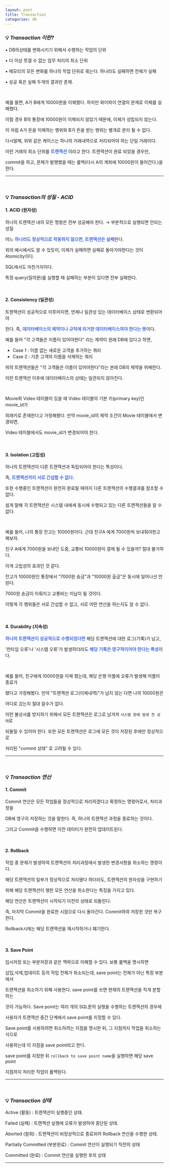 ```yaml
---
layout: post
title: Transaction
categories: db
---
```


### 💡 ***Transaction 이란?***

▪ DB의상태를 변화시키기 위해서 수행하는 작업의 단위

▪ 더 이상 쪼갤 수 없는 업무 처리의 최소 단위

▪ 메모리의 모든 변화를 하나의 작업 단위로 묶는다. 하나라도 실패하면 전체가 실패

▪ 성공 혹은 실패 두개의 결과만 존재.

<br>

예를 들면, A가 B에게 10000원을 이체했다. 하지만 와이파이 연결의 문제로 이체를 실패했다.

이럴 경우 B의 통장에 10000원이 이체되지 않았기 때문에, 이체가 성립되지 않는다.

이 처럼 A가 돈을 이체하는 행위와 B가 돈을 받는 행위는 별개로 분리 될 수 없다.

다시말해, 위와 같은 케이스는 하나의 거래내역으로 처리되어야 하는 단일 거래이다.

이런 거래의 최소 단위를  <span style="color:#4169E1">**트랜잭션**</span> 이라고 한다. 트랜잭션이 완료 되었을 경우만, 

commit을 하고, 문제가 발행했을 때는 롤백(다시 A의 계좌에 10000원이 들어간다.)을 한다.

---

<br>

### 💡 ***Transaction의 성질 - ACID***

#### 1. ACID (원자성)

하나의 트렌잭션 내의 모든 명령은 전부 성공해야 한다. → 부분적으로 실행되면 안되는 성질

어느 <span style="color:#4169E1">**하나라도 정상적으로 작동하지 않으면, 트랜잭션은 실패**</span>한다. 

위의 예시에서도 알 수 있듯이, 이체가 실패하면 실패로 돌아가야한다는 것이 Atomicity이다. 

SQL에서도 마찬가지이다. 

특정 query(질의문)를 실행할 때 실패하는 부분이 있다면 전부 실패한다.

<br>

#### 2. Consistency (일관성)

트랜잭션이 성공적으로 이루어지면, 언제나 일관성 있는 데이터베이스 상태로 변환되어야 

한다. 즉, <span style="color:#4169E1">**데이터베이스의 제약이나 규칙에 의거한 데이터베이스여야 한다는 뜻**</span>이다.

예를 들어 "각 고객들은 이름이 있어야한다" 라는 제약이 원래 DB에 있다고 하면,

- Case 1 : 이름 없는 새로운 고객을 추가하는 쿼리
- Case 2 : 기존 고객의 이름을 삭제하는 쿼리 

위의 트랜잭션들은 "각 고객들은 이름이 있어야한다"라는 본래 DB의 제약을 위배한다.

이런 트랜잭션 이후에 데이터베이스의 상태는 일관되지 않아진다. 

<br>

Movie와 Video 테이블이 있을 때 Video 테이블의 기본 키(primary key)인 movie_id가 

외래키로 존재한다고 가정해봤다. 만약 movie_id의 제약 조건이 Movie 테이블에서 변경되면, 

Video 테이블에서도 movie_id가 변경되어야 한다.

<br>

#### 3. Isolation (고립성)

하나의 트렌잭션이 다른 트랜잭션과 독립되어야 한다는 특성이다. 

즉, <span style="color:#4169E1">**트랜잭션끼리 서로 간섭할 수 없다.**</span> 

또한 수행중인 트랜잭션이 완전히 완료될 때까지 다른 트랜잭션의 수행결과를 참조할 수 없다.

쉽게 말해 각 트랜잭션은 시스템 내에세 동시에 수행되고 있는 다른 트랜잭션들을 알 수 없다.

<br>

예를 들어, 나의 통장 잔고는 10000원이다. 근데 친구A 에게 7000원씩 보내줘야한고 해보자.

친구 A에게 7000원을 보내던 도중, 교통비 10000원이 결제 될 수 있을까? 절대 불가하다. 

이게 고립성의 효과인 것 같다. 

잔고가 10000원인 통장에서 "7000원 송금"과 "10000원 출금"은 동시에 일어나선 안된다.

7000원 송금이 이뤄지고 교통비는 미납이 될 것이다.

이렇게 각 행위들은 서로 간섭할 수 없고, 서로 어떤 연산을 하는지도 알 수 없다.

<br>

#### 4. Durability (지속성)

<span style="color:#4169E1">**하나의 트랜잭션이 성공적으로 수행되었다면**</span> 해당 트랜잭션에 대한 로그(기록)가 남고,

'런타임 오류'나 '시스템 오류'가 발생하더라도 <span style="color:#4169E1">**해당 기록은 영구적이어야 한다는 특성**</span>이다.

<br>

예를 들어, 친구에게 10000원을 이체 했는데, 해당 은행 어플에 오류가 발생해 어플이 종료가 

됐다고 가정해봤다. 만약 "트랜잭션 로그(이체내역)"가 남지 않는 다면 나의 10000원은 

어디로 갔는지 절대 알수가 없다. 

이런 불상사를 방지하기 위해서 모든 트랜잭션은 로그로 남겨져 `시스템 장애 발생 전 상태`로 

되돌릴 수 있어야 한다. 또한 모든 트랜잭션은 로그에 모든 것이 저장된 후에만 정상적으로 

처리된 "commit 상태" 로 고려될 수 있다.

---

<br>

### 💡 ***Transaction 연산***

#### 1. Commit

Commit 연산은 모든 작업들을 정상적으로 처리하겠다고 확정하는 명령어로서, 처리과정을

DB에 영구히 저장하는 것을 말한다. 즉, 하나의 트랜잭션 과정을 종료하는 것이다.

그리고 Commit을 수행하면 이전 데이터가 완전히 업데이트된다.

<br>

#### 2. Rollback

작업 중 문제가 발생하여 트랜잭션의 처리과정에서 발생한 변경사항을 취소하는 명령이다.

해당 트랜잭션의 일부가 정상적으로 처리됐다 하더라도, 트랜잭션의 원자성을 구현하기 

위해 해당 트랜잭션이 행한 모든 연산을 취소한다는 특징을 가지고 있다.

해당 연산은 트랜잭션이 시작되기 이전의 상태로 되돌린다. 

즉, 마지막 Commit을 완료한 시점으로 다시 돌아간다. Commit하여 저장한 것만 복구한다.

Rollback시에는 해당 트랜잭션을 재시작하거나 폐기한다.

<br>

#### 3. Save Point

임시저장 또는 부분저장과 같은 맥락으로 이해할 수 있다. 보통 롤백을 명시하면 

삽입,삭제,업데이트 등의 작업 전체가 취소되는데, save point는 전체가 아닌 특정 부분에서

트랜잭션을 취소하기 위해 사용한다. save point를 쓰면 현재의 트랜잭션을 작게 분할하는 

것이 가능하다. Save point는 여러 개의 SQL문의 실행을 수행하는 트랜잭션의 경우에 

사용자가 트랜잭션 중간 단계에서 save point를 지정할 수 있다. 

Save point를 사용하려면 취소하려는 지점을 명시한 뒤, 그 지점까지 작업을 취소하는 식으로

사용하는데 이 지점을 save point라고 한다.

save point를 지정한 뒤 `rollback to save point name`을 실행하면 해당 save point 

지점까지 처리한 직업이 롤백된다.

---

<br>

### 💡 ***Transaction 상태***

Active (활동) : 트랜잭션이 실행중인 상태.

Failed (실패) : 트랜잭션 실행에 오류가 발생하여 중단된 상태.

Aborted (철회) : 트랜잭션이 비정상적으로 종료되어 Rollback 연산을 수행한 상태.

Partially Committed (부분완료) : Commit 연산이 실행되기 직전의 상태

Committed (완료) : Commit 연산을 실행한 후의 상태

---